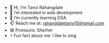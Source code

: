 - 👋 Hi, I’m Tanvi Rahangdale
- 👀 I’m interested in web development
- 🌱 I’m currently learning DSA
- 📫 Reach me at: rahangdaletanvi10@gmail.com 
- 😄 Pronouns: She/her
- ⚡ Fun fact about me: I like to sing

<!---
tanwhee/tanwhee is a ✨ special ✨ repository because its `README.md` (this file) appears on your GitHub profile.
You can click the Preview link to take a look at your changes.
--->
